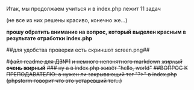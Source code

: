 Итак, мы продолжаем учиться и в index.php лежит 11 задач

(не все из них решены красиво, конечно же...)

**прошу обратить внимание на вопрос, который выделен красным в результате отработки index.php** 

##для удобства проверки есть скриншот screen.png##








~~#файл readme для ДЗ№1~~
~~и немного непонятного markdown~~
~~*жирный*   **очень жирный**~~
~~### ну а в index.php живёт "hello, world"~~
~~##ВОПРОС К ПРЕПОДАВАТЕЛЮ: а нужен ли закрывающий тег "?>" в index.php~~
~~(phpstorm говорит что это устаревший тег...)~~


